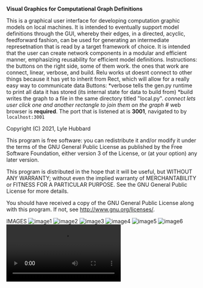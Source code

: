 **Visual Graphics for Computational Graph Definitions**

This is a graphical user interface for developing computation graphic models on local machines.
It is intended to eventually support model definitions through the GUI, whereby their edges, in a directed, acyclic, feedforward fashion, can be used for generating an intermediate represetnation that is read by a target framework of choice. 
It is intended that the user can create network components in a modular and efficient manner, emphasizing reusability for efficient model definitions.
Instructions: the buttons on the right side, some of them work. the ones that work are connect, linear, verbose, and build.
Relu works ut doesnt connect to other things because it has yet to inherit from Rect, which will allow for a really easy way to communicate data
Buttons:
*verbose  tells the gen.py runtime to print all data it has stored (its internal state for data to build from)
*build writes the graph to a file in the same directory titled "local.py". 
*connect lets user click one and another rectangle to join them on the graph
#* web browser is **required**. The port that is listened at is **3001**, navigated to by <code>localhost:3001</code>

Copyright (C) 2021,  Lyle Hubbard

This program is free software: you can redistribute it and/or modify
it under the terms of the GNU General Public License as published by
the Free Software Foundation, either version 3 of the License, or
(at your option) any later version.

This program is distributed in the hope that it will be useful,
but WITHOUT ANY WARRANTY; without even the implied warranty of
MERCHANTABILITY or FITNESS FOR A PARTICULAR PURPOSE.  See the
GNU General Public License for more details.

You should have received a copy of the GNU General Public License
along with this program.  If not, see <http://www.gnu.org/licenses/>.

IMAGES
![image1](/assets/image1.jpg)
![image2](/assets/image2.jpg)
![image3](/assets/image3.jpg)
![image4](/assets/image4.jpg)
![image5](/assets/image5.jpg)
![image6](/assets/image6.jpg)
![vid](/assets/vid.mkv)

